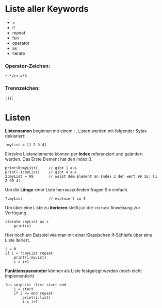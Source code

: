 # Liste aller Keywords

* =
* if
* repeat
* fun
* operator
* as
* iterate

### Operator-Zeichen:
```
+-*/><.=!%
```

### Trennzeichen:
```
()[]
```


# Listen
**Listennamen** beginnen mit einem ```:```.
Listen werden mit folgender Sytax deklariert:
```
:myList = [1 2 3 4]
```

Einzelne Listenelemente können per **Index** referenziert und geändert werden.  Das Erste Element hat den Index 0.
```
print(0:myList)     // gibt 1 aus
print(-1:myList)    // gibt 4 aus
2:myList = 99       // weist dem Element an Index 2 den wert 99 zu: [1 2 99 4]
```

Um die **Länge** einer Liste herrauszufinden fragen Sie einfach.
```
?:myList            // evaluiert zu 4
```

Um über eine Liste zu **iterieren** stellt juri die ```iterate``` Anweisung zur Verfügung.
```
iterate :myList as x
    print(x)
```

Hier noch ein Beispiel wie man mit einer Klassischen If-Schleife über eine Liste iteriert.
```
i = 0
if i < ?:myList repeat
    print(i:myList)
    i = i+1
```

**Funktionsparameter** können als Liste festgelegt werden (noch nicht Implementiert)
```
fun snipList :list start end
    i = start
    if i <= end repeat
        print(i:list)
        i = i+1
```
